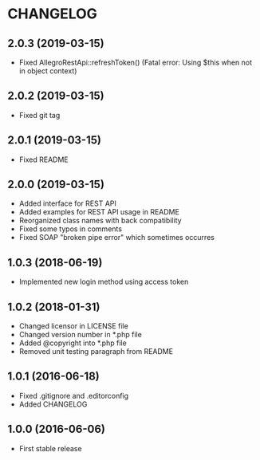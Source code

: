 # CHANGELOG

## 2.0.3 (2019-03-15)

- Fixed AllegroRestApi::refreshToken() (Fatal error: Using $this when not in object context)

## 2.0.2 (2019-03-15)

- Fixed git tag

## 2.0.1 (2019-03-15)

- Fixed README

## 2.0.0 (2019-03-15)

- Added interface for REST API
- Added examples for REST API usage in README
- Reorganized class names with back compatibility
- Fixed some typos in comments
- Fixed SOAP "broken pipe error" which sometimes occurres

## 1.0.3 (2018-06-19)

- Implemented new login method using access token

## 1.0.2 (2018-01-31)

- Changed licensor in LICENSE file
- Changed version number in *.php file
- Added @copyright into *.php file
- Removed unit testing paragraph from README

## 1.0.1 (2016-06-18)

- Fixed .gitignore and .editorconfig
- Added CHANGELOG

## 1.0.0 (2016-06-06)

- First stable release
